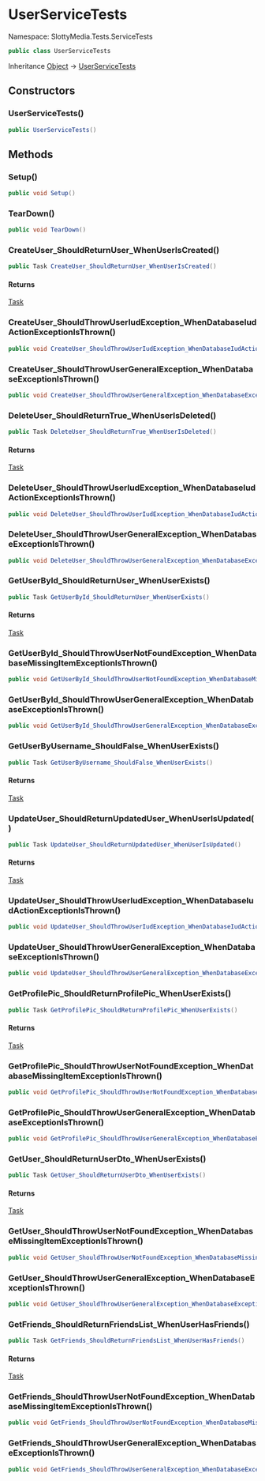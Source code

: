 # UserServiceTests

Namespace: SlottyMedia.Tests.ServiceTests

```csharp
public class UserServiceTests
```

Inheritance [Object](https://docs.microsoft.com/en-us/dotnet/api/system.object) → [UserServiceTests](./slottymedia.tests.servicetests.userservicetests.md)

## Constructors

### **UserServiceTests()**

```csharp
public UserServiceTests()
```

## Methods

### **Setup()**

```csharp
public void Setup()
```

### **TearDown()**

```csharp
public void TearDown()
```

### **CreateUser_ShouldReturnUser_WhenUserIsCreated()**

```csharp
public Task CreateUser_ShouldReturnUser_WhenUserIsCreated()
```

#### Returns

[Task](https://docs.microsoft.com/en-us/dotnet/api/system.threading.tasks.task)<br>

### **CreateUser_ShouldThrowUserIudException_WhenDatabaseIudActionExceptionIsThrown()**

```csharp
public void CreateUser_ShouldThrowUserIudException_WhenDatabaseIudActionExceptionIsThrown()
```

### **CreateUser_ShouldThrowUserGeneralException_WhenDatabaseExceptionIsThrown()**

```csharp
public void CreateUser_ShouldThrowUserGeneralException_WhenDatabaseExceptionIsThrown()
```

### **DeleteUser_ShouldReturnTrue_WhenUserIsDeleted()**

```csharp
public Task DeleteUser_ShouldReturnTrue_WhenUserIsDeleted()
```

#### Returns

[Task](https://docs.microsoft.com/en-us/dotnet/api/system.threading.tasks.task)<br>

### **DeleteUser_ShouldThrowUserIudException_WhenDatabaseIudActionExceptionIsThrown()**

```csharp
public void DeleteUser_ShouldThrowUserIudException_WhenDatabaseIudActionExceptionIsThrown()
```

### **DeleteUser_ShouldThrowUserGeneralException_WhenDatabaseExceptionIsThrown()**

```csharp
public void DeleteUser_ShouldThrowUserGeneralException_WhenDatabaseExceptionIsThrown()
```

### **GetUserById_ShouldReturnUser_WhenUserExists()**

```csharp
public Task GetUserById_ShouldReturnUser_WhenUserExists()
```

#### Returns

[Task](https://docs.microsoft.com/en-us/dotnet/api/system.threading.tasks.task)<br>

### **GetUserById_ShouldThrowUserNotFoundException_WhenDatabaseMissingItemExceptionIsThrown()**

```csharp
public void GetUserById_ShouldThrowUserNotFoundException_WhenDatabaseMissingItemExceptionIsThrown()
```

### **GetUserById_ShouldThrowUserGeneralException_WhenDatabaseExceptionIsThrown()**

```csharp
public void GetUserById_ShouldThrowUserGeneralException_WhenDatabaseExceptionIsThrown()
```

### **GetUserByUsername_ShouldFalse_WhenUserExists()**

```csharp
public Task GetUserByUsername_ShouldFalse_WhenUserExists()
```

#### Returns

[Task](https://docs.microsoft.com/en-us/dotnet/api/system.threading.tasks.task)<br>

### **UpdateUser_ShouldReturnUpdatedUser_WhenUserIsUpdated()**

```csharp
public Task UpdateUser_ShouldReturnUpdatedUser_WhenUserIsUpdated()
```

#### Returns

[Task](https://docs.microsoft.com/en-us/dotnet/api/system.threading.tasks.task)<br>

### **UpdateUser_ShouldThrowUserIudException_WhenDatabaseIudActionExceptionIsThrown()**

```csharp
public void UpdateUser_ShouldThrowUserIudException_WhenDatabaseIudActionExceptionIsThrown()
```

### **UpdateUser_ShouldThrowUserGeneralException_WhenDatabaseExceptionIsThrown()**

```csharp
public void UpdateUser_ShouldThrowUserGeneralException_WhenDatabaseExceptionIsThrown()
```

### **GetProfilePic_ShouldReturnProfilePic_WhenUserExists()**

```csharp
public Task GetProfilePic_ShouldReturnProfilePic_WhenUserExists()
```

#### Returns

[Task](https://docs.microsoft.com/en-us/dotnet/api/system.threading.tasks.task)<br>

### **GetProfilePic_ShouldThrowUserNotFoundException_WhenDatabaseMissingItemExceptionIsThrown()**

```csharp
public void GetProfilePic_ShouldThrowUserNotFoundException_WhenDatabaseMissingItemExceptionIsThrown()
```

### **GetProfilePic_ShouldThrowUserGeneralException_WhenDatabaseExceptionIsThrown()**

```csharp
public void GetProfilePic_ShouldThrowUserGeneralException_WhenDatabaseExceptionIsThrown()
```

### **GetUser_ShouldReturnUserDto_WhenUserExists()**

```csharp
public Task GetUser_ShouldReturnUserDto_WhenUserExists()
```

#### Returns

[Task](https://docs.microsoft.com/en-us/dotnet/api/system.threading.tasks.task)<br>

### **GetUser_ShouldThrowUserNotFoundException_WhenDatabaseMissingItemExceptionIsThrown()**

```csharp
public void GetUser_ShouldThrowUserNotFoundException_WhenDatabaseMissingItemExceptionIsThrown()
```

### **GetUser_ShouldThrowUserGeneralException_WhenDatabaseExceptionIsThrown()**

```csharp
public void GetUser_ShouldThrowUserGeneralException_WhenDatabaseExceptionIsThrown()
```

### **GetFriends_ShouldReturnFriendsList_WhenUserHasFriends()**

```csharp
public Task GetFriends_ShouldReturnFriendsList_WhenUserHasFriends()
```

#### Returns

[Task](https://docs.microsoft.com/en-us/dotnet/api/system.threading.tasks.task)<br>

### **GetFriends_ShouldThrowUserNotFoundException_WhenDatabaseMissingItemExceptionIsThrown()**

```csharp
public void GetFriends_ShouldThrowUserNotFoundException_WhenDatabaseMissingItemExceptionIsThrown()
```

### **GetFriends_ShouldThrowUserGeneralException_WhenDatabaseExceptionIsThrown()**

```csharp
public void GetFriends_ShouldThrowUserGeneralException_WhenDatabaseExceptionIsThrown()
```
